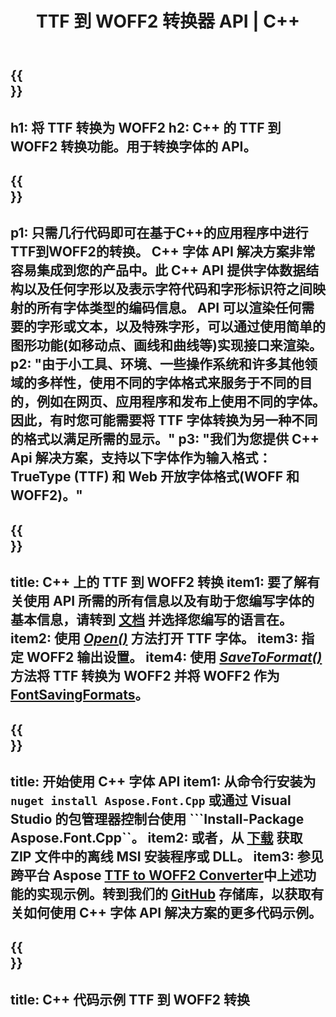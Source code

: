 ﻿---
translation: true
template: /_templates/conversion-child-cpp.md
title: TTF 到 WOFF2 转换器 API | C++
description: 使用此 C++ API 将 TTF 转换为 WOFF2 字体。转换功能适用于 Windows 和 Linux，以及任何支持 C++ 的开发环境。
metakeywords: c++ TTF to WOFF2, TTF to WOFF2 解决方案 c++, TTF to WOFF2 font conerter cpp
url: /cpp/conversion/ttf-to-woff2/
family: font
platformtag: cpp
feature: conversion
informat: TTF
outformat: WOFF2
faq: faqchild
otherformats: WOFF
---

{{<section banner>}}
---
h1: 将 TTF 转换为 WOFF2
h2: C++ 的 TTF 到 WOFF2 转换功能。用于转换字体的 API。
---

{{<section overview>}}
---
p1: 只需几行代码即可在基于С++的应用程序中进行TTF到WOFF2的转换。 С++ 字体 API 解决方案非常容易集成到您的产品中。此 C++ API 提供字体数据结构以及任何字形以及表示字符代码和字形标识符之间映射的所有字体类型的编码信​​息。 API 可以渲染任何需要的字形或文本，以及特殊字形，可以通过使用简单的图形功能(如移动点、画线和曲线等)实现接口来渲染。
p2: "由于小工具、环境、一些操作系统和许多其他领域的多样性，使用不同的字体格式来服务于不同的目的，例如在网页、应用程序和发布上使用不同的字体。因此，有时您可能需要将 TTF 字体转换为另一种不同的格式以满足所需的显示。"
p3: "我们为您提供 С++ Api 解决方案，支持以下字体作为输入格式：TrueType (TTF) 和 Web 开放字体格式(WOFF 和 WOFF2)。"
---

{{<section feature1>}}
---
title: C++ 上的 TTF 到 WOFF2 转换
item1: 要了解有关使用 API 所需的所有信息以及有助于您编写字体的基本信息，请转到 [文档](https://docs.aspose.com/font/) 并选择您编写的语言在。
item2: 使用 [*Open()*](https://reference.aspose.com/font/cpp/class/aspose.font.font#ac2387bf04ccb5bac51cf37984d4ebf33) 方法打开 TTF 字体。
item3: 指定 WOFF2 输出设置。
item4: 使用 [*SaveToFormat()*](https://reference.aspose.com/font/cpp/class/aspose.font.font#a670ea97404fd72c2e51b0e8c543c8a45) 方法将 TTF 转换为 WOFF2 并将 WOFF2 作为 [FontSavingFormats](https://参考.aspose.com/font/cpp/namespace/aspose.font#a93d0dcc7c00f5c7027d60e14a5433c74)。
---

{{<section feature2>}}
---
title: 开始使用 C++ 字体 API
item1: 从命令行安装为 ```nuget install Aspose.Font.Cpp``` 或通过 Visual Studio 的包管理器控制台使用 ```Install-Package Aspose.Font.Cpp``。
item2: 或者，从 [下载](https://releases.aspose.com/font/cpp/) 获取 ZIP 文件中的离线 MSI 安装程序或 DLL。
item3: 参见跨平台 Aspose [TTF to WOFF2 Converter](https://products.aspose.app/font/conversion/ttf-to-woff2)中上述功能的实现示例。转到我们的 [GitHub](https://github.com/aspose-font/Aspose.Font-Documentation/tree/master/cpp-examples) 存储库，以获取有关如何使用 C++ 字体 API 解决方案的更多代码示例。
---

{{<section codeexample>}}
---
title: C++ 代码示例 TTF 到 WOFF2 转换
---